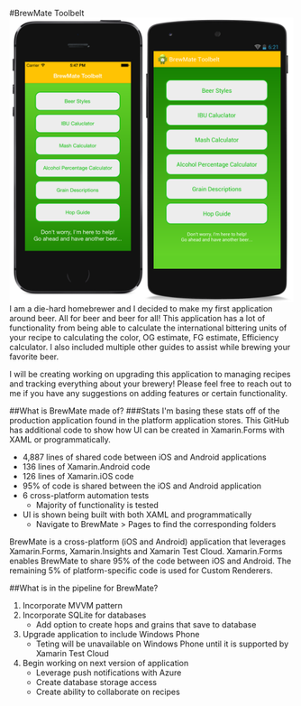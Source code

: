 #BrewMate Toolbelt
![Phones](images/iPhoneAndNexus.png)
I am a die-hard homebrewer and I decided to make my first application around beer. All for beer and beer for all! This application has a lot of functionality from being able to calculate the international bittering units of your recipe to calculating the color, OG estimate, FG estimate, Efficiency calculator. I also included multiple other guides to assist while brewing your favorite beer. 

I will be creating working on upgrading this application to managing recipes and tracking everything about your brewery! Please feel free to reach out to me if you have any suggestions on adding features or certain functionality.

##What is BrewMate made of?
###Stats
I'm basing these stats off of the production application found in the platform application stores. This GitHub has additional code to show how UI can be created in Xamarin.Forms with XAML or programmatically.

* 4,887 lines of shared code between iOS and Android applications
* 136 lines of Xamarin.Android code
* 126 lines of Xamarin.iOS code
* 95% of code is shared between the iOS and Android application
* 6 cross-platform automation tests
	* Majority of functionality is tested 
* UI is shown being built with both XAML and programmatically
	* Navigate to BrewMate > Pages to find the corresponding folders 

BrewMate is a cross-platform (iOS and Android) application that leverages Xamarin.Forms, Xamarin.Insights and Xamarin Test Cloud. Xamarin.Forms enables BrewMate to share 95% of the code between iOS and Android. The remaining 5% of platform-specific code is used for Custom Renderers.

##What is in the pipeline for BrewMate?
1. Incorporate MVVM pattern
2. Incorporate SQLite for databases
	* Add option to create hops and grains that save to database 
3. Upgrade application to include Windows Phone
	* Teting will be unavailable on Windows Phone until it is supported by Xamarin Test Cloud
4. Begin working on next version of application 
	* Leverage push notifications with Azure
	* Create database storage access
	* Create ability to collaborate on recipes
